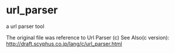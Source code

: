 url_parser
==========
a url parser tool

The original file was reference to Url Parser (c)
See Also(c version): http://draft.scyphus.co.jp/lang/c/url_parser.html
